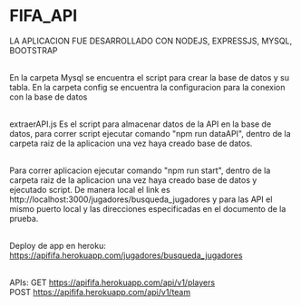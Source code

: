 # FIFA_API

LA APLICACION FUE DESARROLLADO CON NODEJS, EXPRESSJS, MYSQL, BOOTSTRAP <br/><br/>

En la carpeta Mysql se encuentra el script para crear la base de datos y su tabla. En la carpeta config se encuentra la configuracion para la conexion con la base de datos<br/><br/>

extraerAPI.js Es el script para almacenar datos de la API en la base de datos, para correr script ejecutar comando "npm run dataAPI", dentro de la carpeta raiz de la aplicacion una vez haya creado base de datos.<br/><br/>

Para correr aplicacion ejecutar comando "npm run start", dentro de la carpeta raiz de la aplicacion una vez haya creado base de datos y ejecutado script.
De manera local el link es http://localhost:3000/jugadores/busqueda_jugadores y para las API el mismo puerto local y las direcciones especificadas en el documento de la prueba.<br/><br/>

Deploy de app en heroku: https://apififa.herokuapp.com/jugadores/busqueda_jugadores <br/><br/>

APIs:
GET https://apififa.herokuapp.com/api/v1/players <br/>
POST https://apififa.herokuapp.com/api/v1/team
